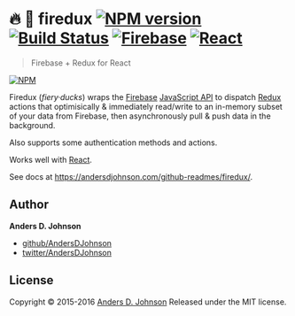 # :fire: :hatching_chick: firedux [![NPM version](https://badge.fury.io/js/firedux.svg)](http://badge.fury.io/js/firedux)  [![Build Status](https://travis-ci.org/AndersDJohnson/firedux.svg)](https://travis-ci.org/AndersDJohnson/firedux)  [![Firebase](https://raw.githubusercontent.com/firebase/firebase-chrome-extension/master/icons/icon48.png)](https://www.firebase.com) [![React](https://raw.githubusercontent.com/facebook/react/15-stable/docs/img/logo_small.png)](https://facebook.github.io/react)

> Firebase + Redux for React

[![NPM](https://nodei.co/npm/firedux.png)](https://nodei.co/npm/firedux/)

Firedux (_fiery·ducks_) wraps the [Firebase](https://firebase.google.com/) [JavaScript API](https://firebase.google.com/docs/reference/js/)
to dispatch [Redux](http://redux.js.org/) actions
that optimisically & immediately read/write to an in-memory
subset of your data from Firebase,
then asynchronously pull & push data in the background.

Also supports some authentication methods and actions.

Works well with [React](https://facebook.github.io/react/).

See docs at https://andersdjohnson.com/github-readmes/firedux/.

## Author

**Anders D. Johnson**

+ [github/AndersDJohnson](https://github.com/AndersDJohnson)
+ [twitter/AndersDJohnson](http://twitter.com/AndersDJohnson)

## License

Copyright © 2015-2016 [Anders D. Johnson](https://github.com/AndersDJohnson)
Released under the MIT license.

